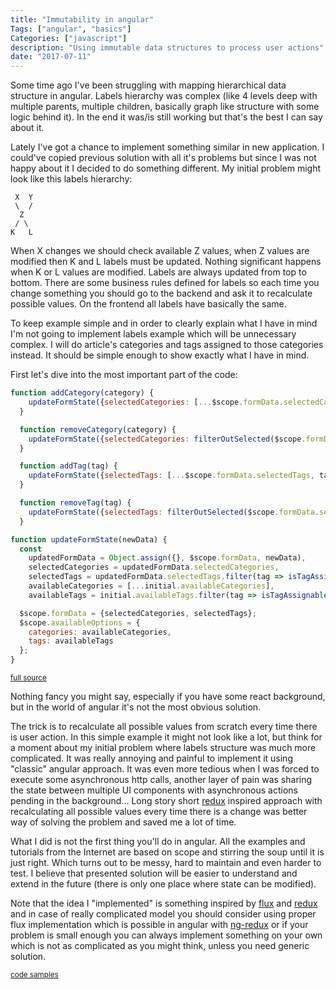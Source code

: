 ```yaml
---
title: "Immutability in angular"
Tags: ["angular", "basics"]
Categories: ["javascript"]
description: "Using immutable data structures to process user actions"
date: "2017-07-11"
---
```


Some time ago I've been struggling with mapping hierarchical data structure in angular. Labels
hierarchy was complex (like 4 levels deep with multiple parents, multiple children, basically graph
like structure with some logic behind it). In the end it was/is still working but that's the
best I can say about it.

<!--more-->

Lately I've got a chance to implement something similar in new application. I could've copied previous
solution with all it's problems but since I was not happy about it I decided to do something
different. My initial problem might look like this labels hierarchy:

```
 X  Y
 \  /
  Z
 / \
K   L
```

When X changes we should check available Z values, when Z values are modified then K and L labels
must be updated. Nothing significant happens when K or L values are modified. Labels are always
updated from top to bottom. There are some business rules defined for labels so each time you change
something you should go to the backend and ask it to recalculate possible values. On the frontend
all labels have basically the same.

To keep example simple and in order to clearly explain what I have in mind I'm not going to
implement labels example which will be unnecessary complex. I will do article's categories and tags
assigned to those categories instead. It should be simple enough to show exactly what I have in
mind.

First let's dive into the most important part of the code:

```javascript
function addCategory(category) {
    updateFormState({selectedCategories: [...$scope.formData.selectedCategories, category]});
  }

  function removeCategory(category) {
    updateFormState({selectedCategories: filterOutSelected($scope.formData.selectedCategories, category)});
  }

  function addTag(tag) {
    updateFormState({selectedTags: [...$scope.formData.selectedTags, tag]});
  }

  function removeTag(tag) {
    updateFormState({selectedTags: filterOutSelected($scope.formData.selectedTags, tag)});
  }

function updateFormState(newData) {
  const
    updatedFormData = Object.assign({}, $scope.formData, newData),
    selectedCategories = updatedFormData.selectedCategories,
    selectedTags = updatedFormData.selectedTags.filter(tag => isTagAssignableFrom(tag, selectedCategories)),
    availableCategories = [...initial.availableCategories],
    availableTags = initial.availableTags.filter(tag => isTagAssignableFrom(tag, selectedCategories));

  $scope.formData = {selectedCategories, selectedTags};
  $scope.availableOptions = {
    categories: availableCategories,
    tags: availableTags
  };
}
```

<small>[full
source](https://github.com/pchudzik/blog-example-immutability-in-angular/blob/master/form.ctrl.js)</small>

Nothing fancy you might say, especially if you have some react background, but in the world of
angular it's not the most obvious solution.

The trick is to recalculate all possible values from scratch every time there is user action. In
this simple example it might not look like a lot, but think for a moment about my initial problem
where labels structure was much more complicated. It was really annoying and painful to implement it
using "classic" angular approach. It was even more tedious when I was forced to execute some
asynchronous http calls, another layer of pain was sharing the state between multiple UI components
with asynchronous actions pending in the background... Long story short
[redux](https://github.com/reactjs/redux) inspired approach with recalculating all possible values
every time there is a change was better way of solving the problem and saved me a lot of time.

What I did is not the first thing you'll do in angular. All the examples and tutorials from the
Internet are based on scope and stirring the soup until it is just right. Which turns out to be
messy, hard to maintain and even harder to test. I believe that presented solution will be easier to
understand and extend in the future (there is only one place where state can be modified).

Note that the idea I "implemented" is something inspired by [flux](https://facebook.github.io/flux/)
and [redux](https://github.com/reactjs/redux) and in case of really complicated model you should
consider using proper flux implementation which is possible in angular with
[ng-redux](https://github.com/angular-redux/ng-redux) or if your problem is small enough you can
always implement something on your own which is not as complicated as you might think, unless you
need generic solution.

<small>[code samples](https://github.com/pchudzik/blog-example-immutability-in-angular)</small>